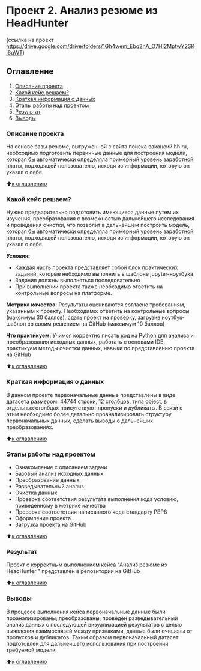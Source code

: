 # Проект 2. Анализ резюме из HeadHunter 
  (ссылка на проект https://drive.google.com/drive/folders/1Gh4wem_Ebq2nA_O7HI2MptwY2SKi6qWT)

## Оглавление
1. [Описание проекта](https://github.com/Maria-27A/game/blob/main/skillfactory/PROJECT_1.Resume_analysis_from_HeadHunter/README.md#Описание-проекта)
2. [Какой кейс решаем?](https://github.com/Maria-27A/game/blob/main/skillfactory/PROJECT_1.Resume_analysis_from_HeadHunter/README.md#Какой-кейс-решаем)
3. [Краткая информация о данных](https://github.com/Maria-27A/game/blob/main/skillfactory/PROJECT_1.Resume_analysis_from_HeadHunter/README.md#Краткая-информация-о-данных)
4. [Этапы работы над проектом](https://github.com/Maria-27A/game/blob/main/skillfactory/PROJECT_1.Resume_analysis_from_HeadHunter/README.md#Этапы-работы-над-проектом)
5. [Результат](https://github.com/Maria-27A/game/blob/main/skillfactory/PROJECT_1.Resume_analysis_from_HeadHunter/README.md#Результат)
6. [Выводы](https://github.com/Maria-27A/game/blob/main/skillfactory/PROJECT_1.Resume_analysis_from_HeadHunter/README.md#Выводы)

### Описание проекта
На основе базы резюме, выгруженной с сайта поиска вакансий hh.ru, необходимо подготовить первичные данные для построения модели, которая бы автоматически определяла примерный уровень заработной платы, подходящей пользователю, исходя из информации, которую он указал о себе. 

:arrow_up:[к оглавлению](https://github.com/Maria-27A/game/tree/main/PROJECT_1.Resume_analysis_from_HeadHunter/README.md#Оглавление)

### Какой кейс решаем?
Нужно предварительно подготовить имеющиеся данные путем их изучения, преобразования с возможностью дальнейшего исследования и проведения очистки, что позволит в дальнейшем построить модель, которая бы автоматически определяла примерный уровень заработной платы, подходящей пользователю, исходя из информации, которую он указал о себе.

**Условия:**
- Каждая часть проекта представляет собой блок практических заданий, которые небходимо выполнить в шаблоне jupyter-ноутбука
- Задания должны выполняться последовательно
- При выполнении проекта также необходимо ответить на контрольные вопросы на платформе.

**Метрика качества:**
Результаты оцениваются согласно требованиям, указанным к проекту. 
Необходимо: ответить на контрольные вопросы (максимум 30 баллов), сдать проект на проверку, загрузив ноутбук-шаблон со своим решением на GitHub (максимум 10 баллов)

**Что практикуем:**
Учимся корректно писать код на Python для анализа и преобразования исходных данных, работать с основами IDE, практикуем методы очистки данных, навыки по представлению проекта на GitHub

:arrow_up:[к оглавлению](https://github.com/Maria-27A/game/tree/main/PROJECT_1.Resume_analysis_from_HeadHunter/README.md#Оглавление)

### Краткая информация о данных
В данном проекте первоначальные данные представлены в виде датасета размером: 44744 строки, 12 столбцов, типа object, в отдельных столбцах присутствуют пропуски и дубликаты. В связи с этим необходимо более детально проанализировать структуру первоначальных данных, сделать выводы о дальнейших преобразованиях. 

:arrow_up:[к оглавлению](https://github.com/Maria-27A/game/tree/main/PROJECT_1.Resume_analysis_from_HeadHunter/README.md#Оглавление)

### Этапы работы над проектом
- Ознакомление с описанием задачи
- Базовый анализ исходных данных
- Преобразование данных
- Разведывательный анализ
- Очистка данных
- Проверка соответствия результата выполнения кода условию, приведенному в метрике качества
- Проверка соответствия написанного кода стандарту PEP8
- Оформление проекта
- Загрузка проекта на GitHub 

:arrow_up:[к оглавлению](https://github.com/Maria-27A/game/tree/main/PROJECT_1.Resume_analysis_from_HeadHunter/README.md#Оглавление)

### Результат
Проект c корректным выполнением кейса "Анализ резюме из HeadHunter " представлен в репозитории на GitHub

:arrow_up:[к оглавлению](https://github.com/Maria-27A/game/tree/main/PROJECT_1.Resume_analysis_from_HeadHunter/README.md#Оглавление)

### Выводы
В процессе выполнения кейса первоначальные данные были проанализированы, преобразованы, проведен разведывательный анализ данных с последующей визуализацией результатов с целью выявления взаимосвязей между признаками, данные были очищены от пропусков и дубликатов. Таким образом первоначальный датасет подготовлен для дальнейшего использования при построении требуемой модели. 

:arrow_up:[к оглавлению](https://github.com/Maria-27A/game/tree/main/PROJECT_1.Resume_analysis_from_HeadHunter/README.md#Оглавление)